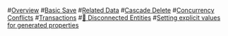 #[Overview](index.md)
#[Basic Save](basic.md)
#[Related Data](related-data.md)
#[Cascade Delete](cascade-delete.md)
#[Concurrency Conflicts](concurrency.md)
#[Transactions](transactions.md)
#[🔧 Disconnected Entities](disconnected-entities.md)
#[Setting explicit values for generated properties](explicit-values-generated-properties.md)
